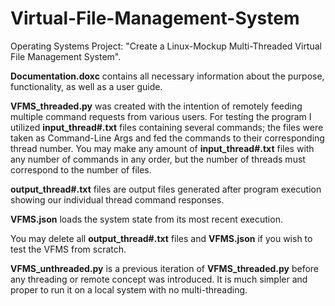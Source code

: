 # Virtual-File-Management-System
Operating Systems Project: "Create a Linux-Mockup Multi-Threaded Virtual File Management System". 

**Documentation.doxc** contains all necessary information about the purpose, functionality, as well as a user guide.

**VFMS_threaded.py** was created with the intention of remotely feeding multiple command requests from various users. For testing the program I utilized **input_thread#.txt** files containing several commands; the files were taken as Command-Line Args and fed the commands to their corresponding thread number. You may make any amount of **input_thread#.txt** files with any number of commands in any order, but the number of threads must correspond to the number of files.

**output_thread#.txt** files are output files generated after program execution showing our individual thread command responses.

**VFMS.json** loads the system state from its most recent execution. 

You may delete all **output_thread#.txt** files and **VFMS.json** if you wish to test the VFMS from scratch.

**VFMS_unthreaded.py** is a previous iteration of **VFMS_threaded.py** before any threading or remote concept was introduced. It is much simpler and proper to run it on a local system with no multi-threading.
